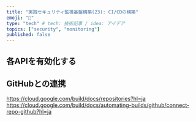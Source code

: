 ```yaml
---
title: "実践セキュリティ監視基盤構築(23): CI/CDの構築"
emoji: "🔎"
type: "tech" # tech: 技術記事 / idea: アイデア
topics: ["security", "monitoring"]
published: false
---
```


## 各APIを有効化する

## GitHubとの連携

https://cloud.google.com/build/docs/repositories?hl=ja
https://cloud.google.com/build/docs/automating-builds/github/connect-repo-github?hl=ja